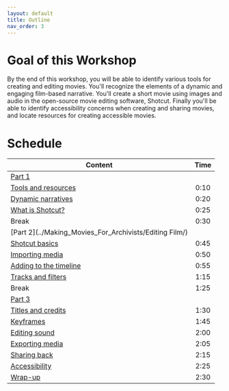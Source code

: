 ```yaml
---
layout: default
title: Outline
nav_order: 3
---
```

# Goal of this Workshop
By the end of this workshop, you will be able to identify various tools for creating and editing movies. You'll recognize the elements of a dynamic and engaging film-based narrative. You'll create a short movie using images and audio in the open-source movie editing software, Shotcut. Finally you'll be able to identify accessibility concerns when creating and sharing movies, and locate resources for creating accessible movies.

# Schedule

| Content   | Time
| ------- |:-------------:
| [Part 1](../Making_Movies_For_Archivists/Foundations/)  |
| [Tools and resources](../Making_Movies_For_Archivists/Foundations/tools-and-resources.html)| 0:10
| [Dynamic narratives](../Making_Movies_For_Archivists/Foundations/dynamic-narratives.html)| 0:20
| [What is Shotcut?](../Making_Movies_For_Archivists/Foundations/what-is-shotcut.html)| 0:25
| Break | 0:30
| [Part 2](../Making_Movies_For_Archivists/Editing Film/) |
| [Shotcut basics](../Making_Movies_For_Archivists/Editing-Film/shotcut-basics.html) | 0:45
| [Importing media](../Making_Movies_For_Archivists/Editing-Film/importing-media.html) | 0:50
| [Adding to the timeline](../Making_Movies_For_Archivists/Editing-Film/adding-to-the-timeline.html) | 0:55
| [Tracks and filters](../Making_Movies_For_Archivists/Editing-Film/tracks-and-filters.html) | 1:15
| Break | 1:25
| [Part 3](../Making_Movies_For_Archivists/Finalizing-Film) |
| [Titles and credits](../Making_Movies_For_Archivists/Finalizing-Film/titles-and-credits.html) | 1:30
| [Keyframes](../Making_Movies_For_Archivists/Finalizing-Film/keyframes.html) | 1:45
| [Editing sound](../Making_Movies_For_Archivists/Finalizing-Film/editing-sound.html) | 2:00
| [Exporting media](../Making_Movies_For_Archivists/Finalizing-Film/exporting-media.html) | 2:05
| [Sharing back](../Making_Movies_For_Archivists/Finalizing-Film/sharing-back.html) | 2:15
| [Accessibility](../Making_Movies_For_Archivists/Finalizing-Film/accessibility.html) | 2:25
| [Wrap-up](../Making_Movies_For_Archivists/Finalizing-Film/wrap-up.html) | 2:30

